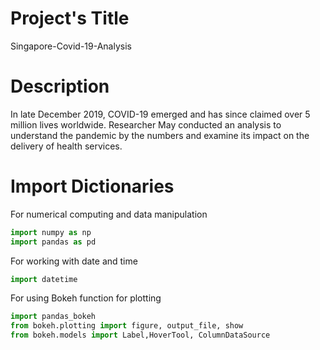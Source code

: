 # Project's Title
Singapore-Covid-19-Analysis

# Description
In late December 2019, COVID-19 emerged and has since claimed over 5 million lives worldwide. Researcher May conducted an analysis to understand the pandemic by the numbers and examine its impact on the delivery of health services.

# Import Dictionaries
For numerical computing and data manipulation
```py
import numpy as np
import pandas as pd
```
For working with date and time
```py
import datetime
```
For using Bokeh function for plotting
```py
import pandas_bokeh
from bokeh.plotting import figure, output_file, show
from bokeh.models import Label,HoverTool, ColumnDataSource
```
